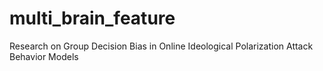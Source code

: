 # multi_brain_feature
Research on Group Decision Bias in Online Ideological Polarization Attack Behavior Models
